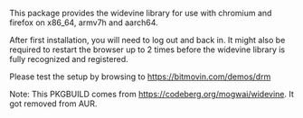 This package provides the widevine library for use with chromium and firefox on x86_64, armv7h and aarch64.

After first installation, you will need to log out and back in. It might also be required to restart the browser up to 2 times before the widevine library is fully recognized and registered.

Please test the setup by browsing to https://bitmovin.com/demos/drm

Note:
This PKGBUILD comes from https://codeberg.org/mogwai/widevine. It got removed from AUR.
